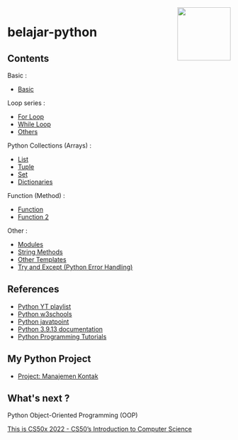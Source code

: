 <img src="https://img.icons8.com/color/48/undefined/python--v1.svg" align="right" width="120px"/>

# belajar-python

## Contents

Basic :

- [Basic](01-basic.ipynb)

Loop series :

- [For Loop](03-for-loop.ipynb)
- [While Loop](04-while-loop.ipynb)
- [Others](05-loop-others.ipynb)

Python Collections (Arrays) :

- [List](02-list.ipynb)
- [Tuple](06-tuple.ipynb)
- [Set](07-set.ipynb)
- [Dictionaries](09-dictionaries.ipynb)

Function (Method) :

- [Function](08-function.ipynb)
- [Function 2](10-function-agane.ipynb)

Other :

- [Modules](11-modules.ipynb)
- [String Methods](12-string-methods.ipynb)
- [Other Templates](13-other-templates.ipynb)
- [Try and Except (Python Error Handling)](14-try-and-except.ipynb)

## References

- [Python YT playlist](https://www.youtube.com/playlist?list=PL-CtdCApEFH_HY6bL3JER8WJOxz1nb3_H)
- [Python w3schools](https://www.w3schools.com/python)
- [Python javatpoint](https://www.javatpoint.com/python-tutorial)
- [Python 3.9.13 documentation](https://docs.python.org/3.9/)
- [Python Programming Tutorials](https://www.youtube.com/playlist?list=PLzMcBGfZo4-mFu00qxl0a67RhjjZj3jXm)

## My Python Project

- [Project: Manajemen Kontak](/project-manajemen-kontak/)

## What's next ?

Python Object-Oriented Programming (OOP)

[This is CS50x 2022 - CS50’s Introduction to Computer Science](https://cs50.harvard.edu/x/2022/)
